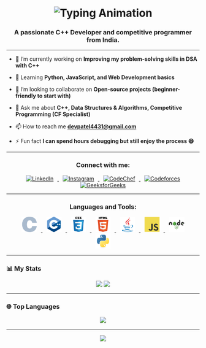 <h1 align="center">
  <img src="https://readme-typing-svg.herokuapp.com?font=Roboto+Mono&size=32&duration=3000&pause=600&color=00CED1&center=true&vCenter=true&width=700&lines=👋+Hello+there,+I+am+Dev+Patel;🚀+Welcome+to+my+GitHub+Profile;✨+Let’s+build+something+amazing!" alt="Typing Animation"/>
</h1>
<h3 align="center">A passionate C++ Developer and competitive programmer from India.</h3>

---

- 🔭 I’m currently working on **Improving my problem-solving skills in DSA with C++**

- 🌱 Learning **Python, JavaScript, and Web Development basics**

- 👯 I’m looking to collaborate on **Open-source projects (beginner-friendly to start with)**

- 💬 Ask me about **C++, Data Structures & Algorithms, Competitive Programming (CF Specialist)**

- 📫 How to reach me **devpatel4431@gmail.com**

- ⚡ Fun fact **I can spend hours debugging but still enjoy the process 😄**

---

<!-- Connect with me section -->
<h3 align="center">Connect with me:</h3>
<p align="center">
    <a href="https://linkedin.com/in/devpatel4431" target="_blank">
        <img src="https://raw.githubusercontent.com/rahuldkjain/github-profile-readme-generator/master/src/images/icons/Social/linked-in-alt.svg" alt="LinkedIn" width="40" height="40" style="margin:0 10px;" />
    </a>
    <a href="https://instagram.com/devpatel_4431" target="_blank">
        <img src="https://raw.githubusercontent.com/rahuldkjain/github-profile-readme-generator/master/src/images/icons/Social/instagram.svg" alt="Instagram" width="40" height="40" style="margin:0 10px;" />
    </a>
    <a href="https://www.codechef.com/users/devpatel4431" target="_blank">
        <img src="https://cdn.jsdelivr.net/npm/simple-icons@3.1.0/icons/codechef.svg" alt="CodeChef" width="40" height="40" style="margin:0 10px;" />
    </a>
    <a href="https://codeforces.com/profile/DBP_Heaven" target="_blank">
        <img src="https://raw.githubusercontent.com/rahuldkjain/github-profile-readme-generator/master/src/images/icons/Social/codeforces.svg" alt="Codeforces" width="40" height="40" style="margin:0 10px;" />
    </a>
    <a href="https://auth.geeksforgeeks.org/user/devpatel_4431" target="_blank">
        <img src="https://raw.githubusercontent.com/rahuldkjain/github-profile-readme-generator/master/src/images/icons/Social/geeks-for-geeks.svg" alt="GeeksforGeeks" width="40" height="40" style="margin:0 10px;" />
    </a>
</p>

---
<!-- Languages and Tools section -->
<h3 align="center">Languages and Tools:</h3>
<p align="center">
    <a href="https://www.cprogramming.com/" target="_blank" rel="noreferrer">
        <img src="https://raw.githubusercontent.com/devicons/devicon/master/icons/c/c-original.svg" alt="C" width="40" height="40" style="margin:0 10px;" />
    </a>
    <a href="https://www.w3schools.com/cpp/" target="_blank" rel="noreferrer">
        <img src="https://raw.githubusercontent.com/devicons/devicon/master/icons/cplusplus/cplusplus-original.svg" alt="C++" width="40" height="40" style="margin:0 10px;" />
    </a>
    <a href="https://www.w3schools.com/css/" target="_blank" rel="noreferrer">
        <img src="https://raw.githubusercontent.com/devicons/devicon/master/icons/css3/css3-original-wordmark.svg" alt="CSS3" width="40" height="40" style="margin:0 10px;" />
    </a>
    <a href="https://www.w3.org/html/" target="_blank" rel="noreferrer">
        <img src="https://raw.githubusercontent.com/devicons/devicon/master/icons/html5/html5-original-wordmark.svg" alt="HTML5" width="40" height="40" style="margin:0 10px;" />
    </a>
    <a href="https://www.java.com" target="_blank" rel="noreferrer">
        <img src="https://raw.githubusercontent.com/devicons/devicon/master/icons/java/java-original.svg" alt="Java" width="40" height="40" style="margin:0 10px;" />
    </a>
    <a href="https://developer.mozilla.org/en-US/docs/Web/JavaScript" target="_blank" rel="noreferrer">
        <img src="https://raw.githubusercontent.com/devicons/devicon/master/icons/javascript/javascript-original.svg" alt="JavaScript" width="40" height="40" style="margin:0 10px;" />
    </a>
    <a href="https://nodejs.org" target="_blank" rel="noreferrer">
        <img src="https://raw.githubusercontent.com/devicons/devicon/master/icons/nodejs/nodejs-original-wordmark.svg" alt="NodeJS" width="40" height="40" style="margin:0 10px;" />
    </a>
    <a href="https://www.python.org" target="_blank" rel="noreferrer">
        <img src="https://raw.githubusercontent.com/devicons/devicon/master/icons/python/python-original.svg" alt="Python" width="40" height="40" style="margin:0 10px;" />
    </a>
</p>


---
### **📊 My Stats**
<p align="center">
  <!-- GitHub Stats -->
  <img src="https://github-readme-stats.vercel.app/api?username=DevPatel4431&show_icons=true&theme=radical&hide_border=true&border_radius=20" height="165"/>
  
  <!-- Streak Stats -->
  <img src="https://streak-stats.demolab.com?user=DevPatel4431&theme=radical&hide_border=true&border_radius=20" height="165"/>
</p>

---

### **🌐 Top Languages**
<p align="center">
  <img src="https://github-readme-stats.vercel.app/api/top-langs/?username=DevPatel4431&layout=compact&theme=radical&hide_border=true&border_radius=20" height="150"/>
</p>

---

<p align="center">
  <img src="https://komarev.com/ghpvc/?username=DevPatel4431&style=for-the-badge&color=00F0FF&label=PROFILE+VISITS"/>
</p>

